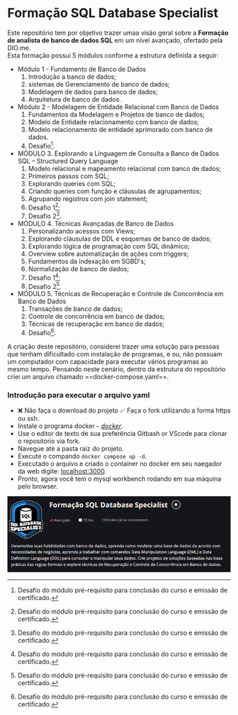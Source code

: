 # Formação SQL Database Specialist

Este repositório tem por objetivo trazer umaa visão geral sobre a <b>Formação de analista de banco de dados SQL</b> em um nível avançado, ofertado pela DIO.me.<br />
Esta formação possui 5 módulos conforme a estrutura definida a seguir:

- Módulo 1 - Fundamento de Banco de Dados
    1. Introdução a banco de dados;
    2. sistemas de Gerenciamento de banco de dados;
    3. Modelagem de dados para banco de dados;
    4. Arquitetura de banco de dados.
- Módulo 2 - Modelagem de Entidade Relacional com Banco de Dados
    1. Fundamentos da Modelagem e Projetos de banco de dados;
    2. Modelo de Entidade relacionamento com banco de dados;
    3. Modelo relacionamento de entidade aprimorado com banco de dados.
    4. Desafio[^1].
- MÓDULO 3. Explorando a Linguagem de Consulta a Banco de Dados SQL – Structured Query Language
    1. Modelo relacional e mapeamento relacional com banco de dados;
    2. Primeiros passos com SQL;
    3. Explorando queries com SQL;
    4. Criando queries com função e cláusulas de agrupamentos;
    5. Agrupando registros com join statement;
    6. Desafio 1[^1];
    7. Desafio 2[^1].
- MÓDULO 4. Técnicas Avançadas de Banco de Dados
    1. Personalizando acessos com Views;
    2. Explorando cláusulas de DDL e esquemas de banco de dados;
    3. Explorando lógica de programação com SQL dinâmico;
    4. Overview sobre automatização de ações com triggers;
    5. Fundamentos da indexação em SGBD's;
    6. Normalização de banco de dados;
    7. Desafio 1[^1];
    8. Desafio 2[^1].
- MÓDULO 5. Técnicas de Recuperação e Controle de Concorrência em Banco de Dados
    1. Transações de banco de dados;
    2. Controle de concorrência em banco de dados;
    3. Técnicas de recuperação em banco de dados;
    4. Desafio[^1].

[^1]: Desafio do módulo pré-requisito para conclusão do curso e emissão de certificado.

A criação deste repositório, considerei trazer uma solução para pessoas que tenham dificultado com instalação de programas, e ou, não possuam um computador com capacidade para executar vários programas ao mesmo tempo. Pensando neste cenário, dentro da estrutura do repositório criei um arquivo chamado ==docker-compose.yaml==.

### Introdução para executar o arquivo yaml
- ❌ Não faça o download do projeto    ✅ Faça o fork utilizando a forma https ou ssh.
- Instale o programa docker - *[docker](https://www.docker.com)*.
- Use o editor de texto de sua preferência Gitbash or VScode para clonar o repositório via fork.
- Navegue até a pasta raiz do projeto.
- Execute o compando ```docker compose up -d```.
- Executado o arquivo e criado o container no docker em seu naegador da web digite: <localhost:3000>.
- Pronto, agora você tem o mysql workbench rodando em sua máquina pelo browser.

![Formação SQL Database Specialist](./images//capa_fsqldb_especialist.png)